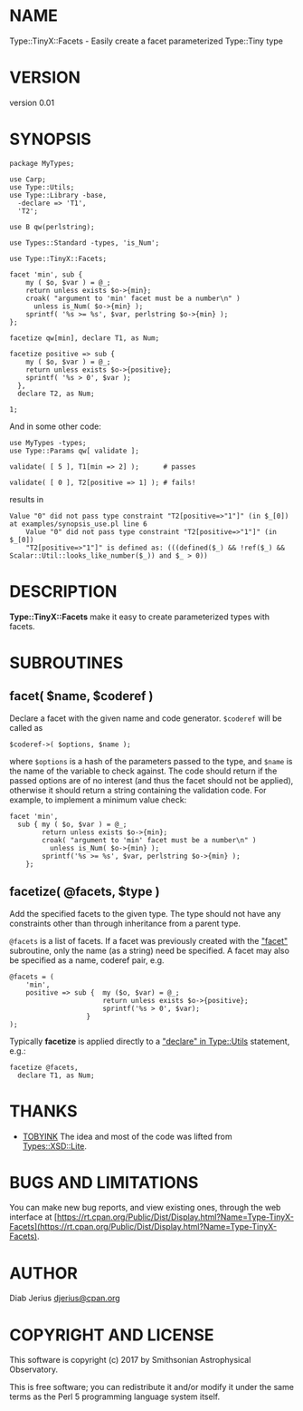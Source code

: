 # NAME

Type::TinyX::Facets - Easily create a facet parameterized Type::Tiny type

# VERSION

version 0.01

# SYNOPSIS

    package MyTypes;
    
    use Carp;
    use Type::Utils;
    use Type::Library -base,
      -declare => 'T1',
      'T2';
    
    use B qw(perlstring);
    
    use Types::Standard -types, 'is_Num';
    
    use Type::TinyX::Facets;
    
    facet 'min', sub {
        my ( $o, $var ) = @_;
        return unless exists $o->{min};
        croak( "argument to 'min' facet must be a number\n" )
          unless is_Num( $o->{min} );
        sprintf( '%s >= %s', $var, perlstring $o->{min} );
    };
    
    facetize qw[min], declare T1, as Num;
    
    facetize positive => sub {
        my ( $o, $var ) = @_;
        return unless exists $o->{positive};
        sprintf( '%s > 0', $var );
      },
      declare T2, as Num;
    
    1;

And in some other code:

    use MyTypes -types;
    use Type::Params qw[ validate ];
    
    validate( [ 5 ], T1[min => 2] );      # passes
    
    validate( [ 0 ], T2[positive => 1] ); # fails!

results in

    Value "0" did not pass type constraint "T2[positive=>"1"]" (in $_[0]) at examples/synopsis_use.pl line 6
        Value "0" did not pass type constraint "T2[positive=>"1"]" (in $_[0])
        "T2[positive=>"1"]" is defined as: (((defined($_) && !ref($_) && Scalar::Util::looks_like_number($_)) and $_ > 0))

# DESCRIPTION

**Type::TinyX::Facets** make it easy to create parameterized types with facets.

# SUBROUTINES

## facet( $name, $coderef )

Declare a facet with the given name and code generator. `$coderef`
will be called as

    $coderef->( $options, $name );

where `$options` is a hash of the parameters passed to the type, and
`$name` is the name of the variable to check against.  The code
should return if the passed options are of no interest (and thus the
facet should not be applied), otherwise it should return a string
containing the validation code.  For example, to implement a minimum
value check:

    facet 'min',
      sub { my ( $o, $var ) = @_;
            return unless exists $o->{min};
            croak( "argument to 'min' facet must be a number\n" )
              unless is_Num( $o->{min} );
            sprintf('%s >= %s', $var, perlstring $o->{min} );
        };

## facetize( @facets, $type )

Add the specified facets to the given type.  The type should not have
any constraints other than through inheritance from a parent type.

`@facets` is a list of facets.  If a facet was previously created with the
["facet"](#facet) subroutine, only the name (as a string) need be specified. A facet
may also be specified as a name, coderef pair, e.g.

    @facets = (
        'min',
        positive => sub {  my ($o, $var) = @_;
                           return unless exists $o->{positive};
                           sprintf('%s > 0', $var);
                       }
    );

Typically **facetize** is applied directly to a ["declare" in Type::Utils](https://metacpan.org/pod/Type::Utils#declare)
statement, e.g.:

    facetize @facets,
      declare T1, as Num;

# THANKS

- [TOBYINK](https://metacpan.org/author/TOBYINK) The idea and most of the code was lifted from [Types::XSD::Lite](https://metacpan.org/pod/Types::XSD::Lite).

# BUGS AND LIMITATIONS

You can make new bug reports, and view existing ones, through the
web interface at [https://rt.cpan.org/Public/Dist/Display.html?Name=Type-TinyX-Facets](https://rt.cpan.org/Public/Dist/Display.html?Name=Type-TinyX-Facets).

# AUTHOR

Diab Jerius <djerius@cpan.org>

# COPYRIGHT AND LICENSE

This software is copyright (c) 2017 by Smithsonian Astrophysical Observatory.

This is free software; you can redistribute it and/or modify it under
the same terms as the Perl 5 programming language system itself.
